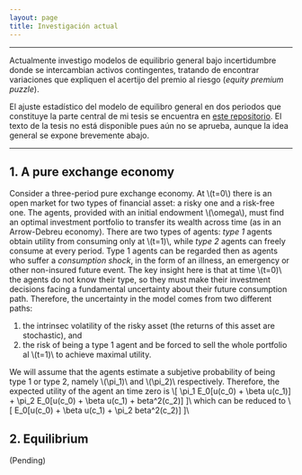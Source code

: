 ```yaml
---
layout: page
title: Investigación actual
---
```


---

Actualmente investigo modelos de equilibrio general bajo incertidumbre donde se intercambian activos contingentes, tratando de encontrar variaciones que expliquen el acertijo del premio al riesgo (*equity premium puzzle*).

El ajuste estadístico del modelo de equilibro general en dos periodos que constituye la parte central de mi tesis se encuentra en [este repositorio](https://github.com/rodrigo-lp/tesis-colmex). El texto de la tesis no está disponible pues aún no se aprueba, aunque la idea general se expone brevemente abajo.

---

## 1. A pure exchange economy

Consider a three-period pure exchange economy. At \\(t=0\\) there is an open market for two types of financial asset: a risky one and a risk-free one. The agents, provided with an initial endowment \\(\omega\\), must find an optimal investment portfolio to transfer its wealth across time (as in an Arrow-Debreu economy). There are two types of agents: *type 1* agents obtain utility from consuming only at \\(t=1)\\, while *type 2* agents can freely consume at every period. Type 1 agents can be regarded then as agents who suffer a *consumption shock*, in the form of an illness, an emergency or other non-insured future event. The key insight here is that at time \\(t=0)\\ the agents do not know their type, so they must make their investment decisions facing a fundamental uncertainty about their future consumption path. Therefore, the uncertainty in the model comes from two different paths:
1. the intrinsec volatility of the risky asset (the returns of this asset are stochastic), and
1. the risk of being a type 1 agent and be forced to sell the whole portfolio al \\(t=1)\\ to achieve maximal utility.

We will assume that the agents estimate a subjetive probability of being type 1 or type 2, namely \\(\pi_1)\\ and \\(\pi_2)\\ respectively. Therefore, the expected utility of the agent an time zero is
\\[ \pi_1 E_0[u(c_0) + \beta u(c_1)] + \pi_2 E_0[u(c_0) + \beta u(c_1) + beta^2(c_2)] ]\\
which can be reduced to
\\[ E_0[u(c_0) + \beta u(c_1) + \pi_2 beta^2(c_2)] ]\\


## 2. Equilibrium

(Pending)
